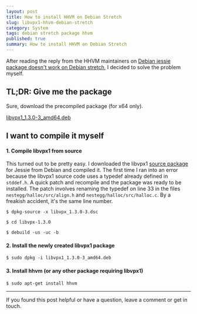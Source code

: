 ```yaml
---
layout: post
title: How to install HHVM on Debian Stretch
slug: libvpx1-hhvm-debian-stretch
category: System
tags: debian stretch package hhvm
published: true
summary: How to install HHVM on Debian Stretch
---
```


After reading the reply from the HHVM maintainers on [Debian jessie package 
doesn't work on Debian stretch](https://github.com/facebook/hhvm/issues/5464),
I decided to solve the problem myself.

## TL;DR: Give me the package

Sure, download the precompiled package (for x64 only).

[libvpx1_1.3.0-3_amd64.deb](/upload/libvpx1_1.3.0-3_amd64.deb)


## I want to compile it myself

#### 1. Compile libvpx1 from source

This turned out to be pretty easy. I downloaded the libvpx1 [source
package](https://packages.debian.org/jessie/libvpx1) for Jessie from
Debian and compiled it. The first time I ran into an error because the libvpx1
source code uses a typedef already defined in `stddef.h`. A quick patch and
recompile and the package was ready to be installed.
The patch involves renaming the typedef on line 33 in the files
`nestegg/halloc/src/align.h` and `nestegg/halloc/src/halloc.c`. By a freakish
accident, it's the same line number.

`$ dpkg-source -x libvpx_1.3.0-3.dsc`

`$ cd libvpx-1.3.0`

`$ debuild -us -uc -b`

#### 2. Install the newly created libvpx1 package

`$ sudo dpkg -i libvpx1_1.3.0-3_amd64.deb`

#### 3. Install hhvm (or any other package requiring libvpx1)

`$ sudo apt-get install hhvm`

-------------------

If you found this post helpful or have a question, leave a comment or get in
touch.
